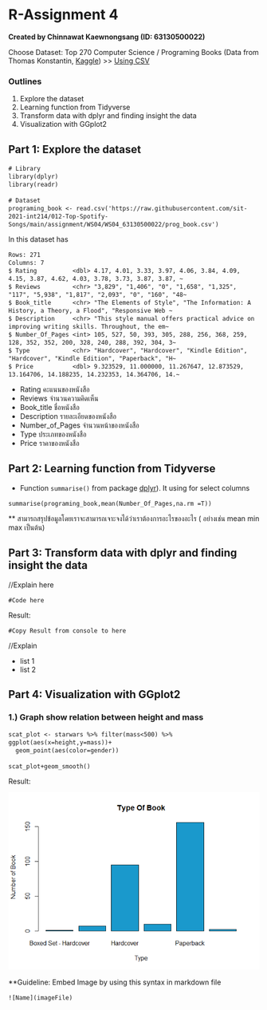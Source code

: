 # R-Assignment 4

**Created by Chinnawat Kaewnongsang (ID: 63130500022)**

Choose Dataset:
  Top 270 Computer Science / Programing Books (Data from Thomas Konstantin, [Kaggle](https://www.kaggle.com/thomaskonstantin/top-270-rated-computer-science-programing-books)) >> [Using CSV](https://raw.githubusercontent.com/safesit23/INT214-Statistics/main/datasets/prog_book.csv)

### Outlines
1. Explore the dataset
2. Learning function from Tidyverse
3. Transform data with dplyr and finding insight the data
4. Visualization with GGplot2

## Part 1: Explore the dataset

```
# Library
library(dplyr)
library(readr)

# Dataset
programing_book <- read.csv('https://raw.githubusercontent.com/sit-2021-int214/012-Top-Spotify-Songs/main/assignment/WS04/WS04_63130500022/prog_book.csv')
```

In this dataset has 
```
Rows: 271
Columns: 7
$ Rating          <dbl> 4.17, 4.01, 3.33, 3.97, 4.06, 3.84, 4.09, 4.15, 3.87, 4.62, 4.03, 3.78, 3.73, 3.87, 3.87, ~
$ Reviews         <chr> "3,829", "1,406", "0", "1,658", "1,325", "117", "5,938", "1,817", "2,093", "0", "160", "48~
$ Book_title      <chr> "The Elements of Style", "The Information: A History, a Theory, a Flood", "Responsive Web ~
$ Description     <chr> "This style manual offers practical advice on improving writing skills. Throughout, the em~
$ Number_Of_Pages <int> 105, 527, 50, 393, 305, 288, 256, 368, 259, 128, 352, 352, 200, 328, 240, 288, 392, 304, 3~
$ Type            <chr> "Hardcover", "Hardcover", "Kindle Edition", "Hardcover", "Kindle Edition", "Paperback", "H~
$ Price           <dbl> 9.323529, 11.000000, 11.267647, 12.873529, 13.164706, 14.188235, 14.232353, 14.364706, 14.~
```
- Rating คะแนนของหนังสือ
- Reviews จำนวนความคิดเห็น
- Book_title ชื่อหนังสือ
- Description รายละเอียดของหนังสือ
- Number_of_Pages จำนวนหน้าของหนังสือ
- Type ประเภทของหนังสือ
- Price ราคาของหนังสือ

## Part 2: Learning function from Tidyverse

- Function `summarise()` from package [dplyr](https://dplyr.tidyverse.org/reference/summarise.html)). It using for select columns

```
summarise(programing_book,mean(Number_Of_Pages,na.rm =T))
```
** สามารถสรุปข้อมูลโดยเราจะสามารถเจาะจงได้ว่าเราต้องการอะไรของอะไร ( อย่างเช่น mean min max เป็นต้น)

## Part 3: Transform data with dplyr and finding insight the data

//Explain here

```
#Code here
```

Result:

```
#Copy Result from console to here
```
//Explain

- list 1
- list 2

## Part 4: Visualization with GGplot2
### 1.) Graph show relation between height and mass
```
scat_plot <- starwars %>% filter(mass<500) %>% ggplot(aes(x=height,y=mass))+
  geom_point(aes(color=gender))

scat_plot+geom_smooth()
```
Result:

![Graph 1](graph1.png)

**Guideline:
Embed Image by using this syntax in markdown file
````
![Name](imageFile)
````
